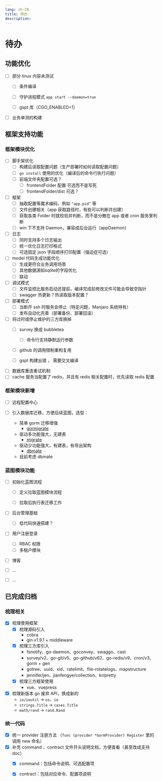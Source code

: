 ```yaml
---
lang: zh-CN
title: 待办
description: 
---
```

# 待办

## 功能优化

- [ ] 部分 linux 内容未测试
    - [ ] 条件编译
    - [ ] 守护进程模式 `app start --daemon=true`
    - [ ] gspt 库（CGO_ENABLED=1）


- [ ] 业务单测的构建

## 框架支持功能

### 框架模块优化

- [ ] 脚手架优化
    - [ ] 构建后读取配置问题（生产部署时如何读取配置问题）
    - [ ] `go install` 使用的优化（编译后的命令行执行问题）
    - [ ] 前端文件夹配置可选？
        - [ ] frontendFolder 配置 可选而不是写死
        - [ ] frontendFolder/dist 可选？

- [ ] 框架
    - [ ] 抽取配置等魔术编码，例如 `"app.pid"` 等
    - [ ] 文件创建相关（app 获取路径时，有些可以判断并创建）
    - [ ] 获取各类 Folder 时就校验并判断，而不是分散在 app 或者 cron 服务里判断
    - [ ] win 下不支持 Daemon，兼容成后台运行（appDaemon）

- [ ] 日志
    - [ ] 同时支持多个日志输出
    - [ ] 统一优化日志打印格式
    - [ ] 可选固定 json 字段顺序打印配置（强迫症可选）

- [ ] model 代码生成功能优化
    - [ ] 生成更符合业务调用场景
    - [ ] 其他数据源如sqlite的字段优化
    - [ ] 联动

- [ ] 调试模式
    - [ ] 文件监控比服务启动还提前，编译完成前修改文件可能会导致空指针
    - [ ] swagger 热更新？热读取版本配置？

- [ ] 部署模式
    - [ ] 当断开 ssh 时服务会停止（特定问题，Manjaro 系统特有）
    - [ ] 发布自动化完善（部署备份、部署回滚）

- [ ] 将过时或停止维护的三方库换掉
    - [ ] survey 换成 bubbletea
        - [ ] 命令行支持静默运行参数
    - [ ] github 的调用限制重构复用
    - [ ] gspt 构建出错 ， 需要交叉编译


- [ ] 数据库重连重试机制
- [ ] cache 服务当配置了 redis，并且有 redis 相关配置时，优先读取 redis 配置

### 框架模块新增

- [ ] 远程配置中心

- [ ] 引入数据库迁移，方便后续蓝图，选型：
  - 简单 gorm 迁移增强
    - [gormigrate](https://github.com/go-gormigrate/gormigrate)
  - 驱动多功能强大，无建表
    - [migrate](https://github.com/golang-migrate/migrate)
  - 驱动少功能强大，有建表，有导出架构
    - [dbmate](https://github.com/amacneil/dbmate)
  - 目前考虑 dbmate

### 蓝图模块功能

- [ ] 初始化蓝图流程
    - [ ] 定义拉取蓝图模块流程
    - [ ] 拉取后执行表迁移工作


- [ ] 后台管理基础
    - [ ] 低代码快速搭建？
- [ ] 用户注册登录
    - [ ] RBAC 权限
    - [ ] 多租户模块
- [ ] 博客
- [ ] ...
- [ ] ...



## 已完成归档

### 梳理相关

- [x] 梳理使用框架
    - [x] 梳理源码引入
        - cobra
        - gin v1.9.1 + middleware
    - [x] 梳理三方库引入
        - fsnotify、go-daemon、goconvey、swaggo、cast
        - survey/v2、go-git/v5、go-github/v62、go-redis/v9、cron/v3、gorm + gen
        - gotree、uuid、xid、ratelimit、file-rotatelogs、mapstructure
        - jennifer/jen、jianfengye/collection、kr/pretty
    - [x] 梳理三方框架使用
        - vue、vuepress

- [x] 梳理新版本 go 废弃 API，换成新的
    - `io/ioutil` -> `os`、`io`
    - `strings.Title` -> `cases.Title`
    - `math/rand` -> `rand.Rand`

### 统一代码

- [x] 统一 provider 注册方法 （`func (provider *GormProvider) Register` 里的调用 new 命名）
- [x] 补充 command 、contract 文件开头说明文档，方便查看（甚至改成支持 doc）
    - [x] command：包括命令说明、可选配置项
    - [x] contract：包括对应命令、配置项说明





